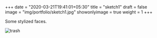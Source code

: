 +++
date = "2020-03-21T19:41:01+05:30"
title = "sketch1"
draft = false
image = "img/portfolio/sketch1.jpg"
showonlyimage = true
weight = 1
+++

Some stylized faces.

![trash](/img/portfolio/sketch1.jpg)
